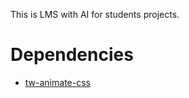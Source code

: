 This is LMS with AI for students projects.

# Dependencies

-    [tw-animate-css](https://www.npmjs.com/package/tw-animate-css)
